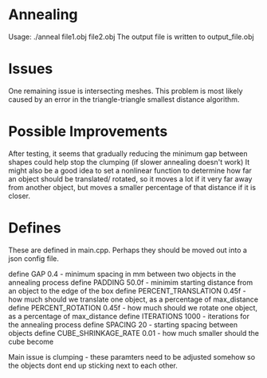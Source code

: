 Annealing
========
Usage: ./anneal file1.obj file2.obj 
The output file is written to output_file.obj

Issues
=========
One remaining issue is intersecting meshes. This problem is most likely caused by an error in the triangle-triangle smallest distance algorithm.

Possible Improvements
=======
After testing, it seems that gradually reducing the minimum gap between shapes could help stop the clumping (if slower annealing doesn't work)
It might also be a good idea to set a nonlinear function to determine how far an object should be translated/ rotated, so it moves a lot if it very far away from another object, but moves a smaller percentage of that distance if it is closer.

Defines
========

These are defined in main.cpp. Perhaps they should be moved out into a json config file.

define GAP 0.4 - minimum spacing in mm between two objects in the annealing process
define PADDING 50.0f - minimim starting distance from an object to the edge of the box
define PERCENT_TRANSLATION 0.45f - how much should we translate one object, as a percentage of max_distance
define PERCENT_ROTATION 0.45f - how much should we rotate one object, as a percentage of max_distance
define ITERATIONS 1000 - iterations for the annealing process
define SPACING 20 - starting spacing between objects
define CUBE_SHRINKAGE_RATE 0.01 - how much smaller should the cube become

Main issue is clumping - these paramters need to be adjusted somehow so the objects dont end up sticking next to each other.